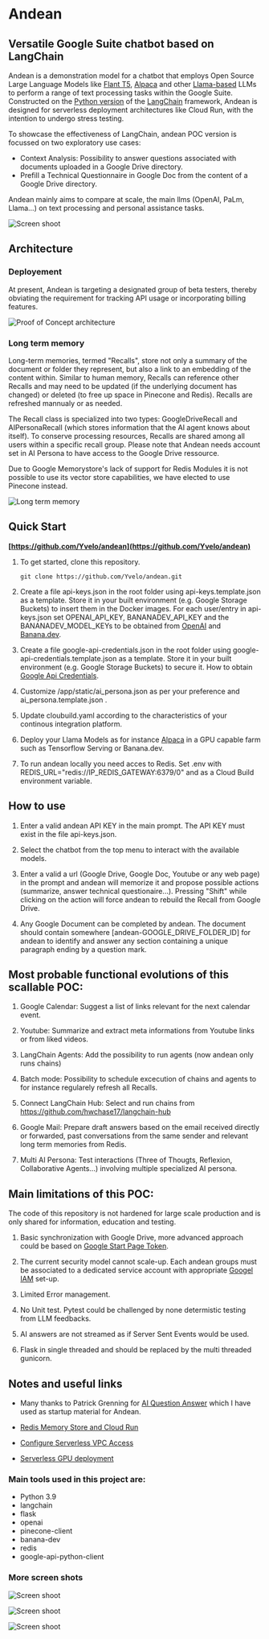 # Andean
## Versatile Google Suite chatbot based on LangChain 

Andean is a demonstration model for a chatbot that employs Open Source Large Language Models like [Flant T5](https://huggingface.co/docs/transformers/model_doc/t5), [Alpaca](https://crfm.stanford.edu/2023/03/13/alpaca.html) and other [Llama-based](https://github.com/facebookresearch/llama) LLMs to perform a range of text processing tasks within the Google Suite. Constructed on the [Python version](https://python.langchain.com/) of the [LangChain](https://github.com/hwchase17/langchain) framework, Andean is designed for serverless deployment architectures like Cloud Run, with the intention to undergo stress testing. 

To showcase the effectiveness of LangChain, andean POC version is focussed on two exploratory use cases:

- Context Analysis: Possibility to answer questions associated with documents uploaded in a Google Drive directory.
- Prefill a Technical Questionnaire in Google Doc from the content of a Google Drive directory.

Andean mainly aims to compare at scale, the main llms (OpenAI, PaLm, Llama...) on text processing and personal assistance tasks. 

![Screen shoot](/app/static/img/screen_shot_1.jpg "Screen shot 1")

## Architecture
### Deployement
At present, Andean is targeting a designated group of beta testers, thereby obviating the requirement for tracking API usage or incorporating billing features.

![Proof of Concept architecture](/app/static/img/proof_of_concept_architecture.jpg "Proof of Concept architecture")

### Long term memory
Long-term memories, termed "Recalls", store not only a summary of the document or folder they represent, but also a link to an embedding of the content within. Similar to human memory, Recalls can reference other Recalls and may need to be updated (if the underlying document has changed) or deleted (to free up space in Pinecone and Redis). Recalls are refreshed mannualy or as needed.

The Recall class is specialized into two types: GoogleDriveRecall and AIPersonaRecall (which stores information that the AI agent knows about itself). To conserve processing resources, Recalls are shared among all users within a specific recall group. Please note that Andean needs account set in AI Persona to have access to the Google Drive ressource.

Due to Google Memorystore's lack of support for Redis Modules it is not possible to use its vector store capabilities, we have elected to use Pinecone instead.

![Long term memory](/app/static/img/long_term_memory.jpg "Long term memory")


## Quick Start

**[https://github.com/Yvelo/andean](https://github.com/Yvelo/andean)**

1) To get started, clone this repository.

   `git clone https://github.com/Yvelo/andean.git`

2) Create a file api-keys.json in the root folder using api-keys.template.json as a template. Store it in your built environment (e.g. Google Storage Buckets) to insert them in the Docker images. For each user/entry in api-keys.json set OPENAI_API_KEY, BANANADEV_API_KEY and the BANANADEV_MODEL_KEYs to be obtained from [OpenAI](https://platform.openai.com/docs/introduction) and [Banana.dev](https://app.banana.dev/).

3) Create a file google-api-credentials.json in the root folder using google-api-credentials.template.json as a template. Store it in your built environment (e.g. Google Storage Buckets) to secure it. How to obtain [Google Api Credentials](https://developers.google.com/workspace/guides/create-credentials).

4) Customize /app/static/ai_persona.json as per your preference and ai_persona.template.json .

5) Update cloubuild.yaml according to the characteristics of your continous integration platform.

6) Deploy your Llama Models as for instance [Alpaca](https://crfm.stanford.edu/2023/03/13/alpaca.html) in a GPU capable farm such as Tensorflow Serving or Banana.dev.

7) To run andean locally you need acces to Redis. Set .env with REDIS_URL="redis://IP_REDIS_GATEWAY:6379/0" and as a Cloud Build environment variable.

## How to use

1) Enter a valid andean API KEY in the main prompt. The API KEY must exist in the file api-keys.json.

2) Select the chatbot from the top menu to interact with the available models.

3) Enter a valid a url (Google Drive, Google Doc, Youtube or any web page) in the prompt and andean will memorize it and propose possible actions (summarize, answer technical questionaire...). Pressing "Shift" while clicking on the action will force andean to rebuild the Recall from Google Drive.

4) Any Google Document can be completed by andean. The document should contain somewhere [andean-GOOGLE_DRIVE_FOLDER_ID] for andean to identify and answer any section containing a unique paragraph ending by a question mark. 

## Most probable functional evolutions of this scallable POC:

1) Google Calendar: Suggest a list of links relevant for the next calendar event.

2) Youtube: Summarize and extract meta informations from Youtube links or from liked videos.

3) LangChain Agents: Add the possibility to run agents (now andean only runs chains)

4) Batch mode: Possibility to schedule excecution of chains and agents to for instance regularely refresh all Recalls.

5) Connect LangChain Hub: Select and run chains from https://github.com/hwchase17/langchain-hub

6) Google Mail: Prepare draft answers based on the email received directly or forwarded, past conversations from the same sender and relevant long term memories from Redis.

7) Multi AI Persona: Test interactions (Three of Thougts, Reflexion, Collaborative Agents...) involving multiple specialized AI persona.

## Main limitations of this POC:

The code of this repository is not hardened for large scale production and is only shared for information, education and testing.

1) Basic synchronization with Google Drive, more advanced approach could be based on [Google Start Page Token](https://developers.google.com/drive/api/guides/manage-changes).

2) The current security model cannot scale-up. Each andean groups must be associated to a dedicated service account with appropriate [Googel IAM](https://cloud.google.com/iam/docs/manage-access-service-accounts) set-up.

3) Limited Error management.

4) No Unit test. Pytest could be challenged by none determistic testing from LLM feedbacks.

5) AI answers are not streamed as if Server Sent Events would be used.

6) Flask in single threaded and should be replaced by the multi threaded gunicorn.

## Notes and useful links

* Many thanks to Patrick Grenning for [AI Question Answer](https://github.com/pgrennin/ai_question_answer_web_template) which I have used as startup material for Andean.

* [Redis Memory Store and Cloud Run](https://medium.com/google-cloud/using-memorystore-with-cloud-run-82e3d61df016)

* [Configure Serverless VPC Access](https://cloud.google.com/vpc/docs/configure-serverless-vpc-access)

* [Serverless GPU deployment](https://fullstackdeeplearning.com/cloud-gpus/)

### Main tools used in this project are:

- Python 3.9
- langchain
- flask
- openai
- pinecone-client
- banana-dev
- redis
- google-api-python-client

### More screen shots

![Screen shoot](/app/static/img/screen_shot_2.jpg "Screen shot 2")

![Screen shoot](/app/static/img/screen_shot_3.jpg "Screen shot 3")

![Screen shoot](/app/static/img/screen_shot_4.jpg "Screen shot 4")